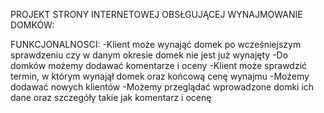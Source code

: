 
PROJEKT STRONY INTERNETOWEJ OBSŁGUJĄCEJ WYNAJMOWANIE DOMKÓW:

FUNKCJONALNOSCI:
-Klient może wynająć domek po wcześniejszym sprawdzeniu
czy w danym okresie domek nie jest już wynajęty
-Do domków możemy dodawać komentarze i oceny
-Klient może sprawdzić termin, w którym wynajął domek
oraz końcową cenę wynajmu
-Możemy dodawać nowych klientów
-Możemy przeglądać wprowadzone domki ich dane oraz szczegóły takie jak komentarz i ocenę
